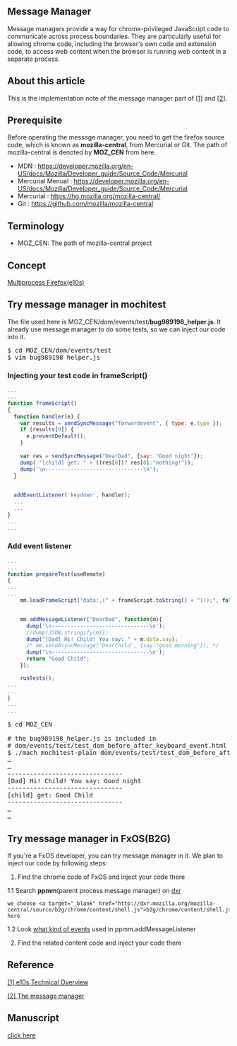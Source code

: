 ## Message Manager
Message managers provide a way for chrome-privileged JavaScript code 
to communicate across process boundaries. 
They are particularly useful for allowing chrome code, 
including the browser's own code and extension code, 
to access web content when the browser is running web content in a separate process.


## About this article
This is the implementation note of 
the message manager part of [[1]](#e10sOverview) and [[2]](#mm). 

## Prerequisite

Before operating the message manager, 
you need to get the firefox source code, 
which is known as **mozilla-central**, from Mercurial or Git.
The path of mozilla-central is denoted by **MOZ_CEN** from here.

- MDN : https://developer.mozilla.org/en-US/docs/Mozilla/Developer_guide/Source_Code/Mercurial
- Mercurial Menual : https://developer.mozilla.org/en-US/docs/Mozilla/Developer_guide/Source_Code/Mercurial
- Mercurial : https://hg.mozilla.org/mozilla-central/
- Git : https://github.com/mozilla/mozilla-central


## Terminology

- MOZ_CEN: The path of mozilla-central project


## Concept

<a target="_blank" href="https://docs.google.com/a/mozilla.com/presentation/d/1Lu3_1yvYN1dFGiHM6VVVpTPA9LXfH7ZgSGJfH07rHXA/edit?usp=sharing">Multiprocess Firefox(e10s)<a/>


## Try message manager in mochitest

The file used here is MOZ_CEN/dom/events/test/**bug989198_helper.js**.
It already use message manager to do some tests, 
so we can inject our code into it.

<pre>
$ cd MOZ_CEN/dom/events/test
$ vim bug989198_helper.js
</pre>


### Injecting your test code in frameScript()

```javascript
...
...
function frameScript()
{
  function handler(e) {
    var results = sendSyncMessage("forwardevent", { type: e.type });
    if (results[0]) {
      e.preventDefault();
    }
  
    var res = sendSyncMessage("DearDad", {say: "Good night"});
    dump( "[child] get: " + ((res[0])? res[0]:"nothing!"));
    dump('\n-------------------------------\n');
  }

  
  addEventListener('keydown', handler);
  ...
  ...
}
...
...
```

### Add event listener

```javascript
...
...
function prepareTest(useRemote)
{
...
...
    mm.loadFrameScript("data:,(" + frameScript.toString() + ")();", false);


    mm.addMessageListener("DearDad", function(m){
      dump('\n-------------------------------\n');
      //dump(JSON.stringify(m));
      dump("[Dad] Hi! Child! You say: " + m.data.say);
      /* mm.sendAsyncMessage('DearChild', {say:"good morning"}); */
      dump('\n-------------------------------\n');
      return "Good Child";
    });

    runTests();
...
...
}
...
...
```

<pre>
$ cd MOZ_CEN

# the bug989198_helper.js is included in 
# dom/events/test/test_dom_before_after_keyboard_event.html
$ ./mach mochitest-plain dom/events/test/test_dom_before_after_keyboard_event.html
…
…
-------------------------------
[Dad] Hi! Child! You say: Good night
-------------------------------
[child] get: Good Child
-------------------------------
…
…
</pre>


## Try message manager in FxOS(B2G)

If you're a FxOS developer, you can try message manager in it.
We plan to inject our code by following steps:

1.  Find the chrome code of FxOS and inject your code there
  
  1.1  Search **ppmm**(parent process message manager) on <a target="_blank" href="http://dxr.mozilla.org/mozilla-central/search?q=ppmm&case=false">dxr</a>

    we choose <a target="_blank" href="http://dxr.mozilla.org/mozilla-central/source/b2g/chrome/content/shell.js">b2g/chrome/content/shell.js</a> here
  
  1.2  Look <a target="_blank" href="http://dxr.mozilla.org/mozilla-central/source/b2g/chrome/content/shell.js#345">what kind of events</a> used in ppmm.addMessageListener

2.  Find the related content code and inject your code there




## Reference
<a name="e10sOverview" title="e10s overview" target="_blank" href="https://developer.mozilla.org/en-US/Firefox/Multiprocess_Firefox/Technical_overview">[1] e10s Technical Overview</a>

<a name="mm" title="The message manager" target="_blank" href="https://developer.mozilla.org/en-US/Firefox/Multiprocess_Firefox/The_message_manager">[2] The message manager</a>


## Manuscript
<a title="Google Doc" target="_blank" href="https://docs.google.com/a/mozilla.com/document/d/1yZ3X5XVzZws_14BYVj58tTKTnDMl8ZXY5z-vtTiP1_4/edit?usp=sharing">click here</a>
